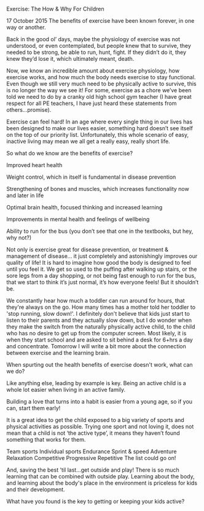 Exercise: The How & Why For Children

17 October 2015
 The benefits of exercise have been known forever, in one way or another.

Back in the good ol’ days, maybe the physiology of exercise was not understood, or even contemplated, but people knew that to survive, they needed to be strong, be able to run, hunt, fight. If they didn’t do it, they knew they’d lose it, which ultimately meant, death.

Now, we know an incredible amount about exercise physiology, how exercise works, and how much the body needs exercise to stay functional. Even though we still very much need to be physically active to survive, this is no longer the way we see it! For some, exercise as a chore we’ve been told we need to do by a cranky old high school gym teacher (I have great respect for all PE teachers, I have just heard these statements from others...promise).

Exercise can feel hard! In an age where every single thing in our lives has been designed to make our lives easier, something hard doesn’t see itself on the top of our priority list. Unfortunately, this whole scenario of easy, inactive living may mean we all get a really easy, really short life.

So what do we know are the benefits of exercise?

Improved heart health

Weight control, which in itself is fundamental in disease prevention

Strengthening of bones and muscles, which increases functionality now and later in life

Optimal brain health, focused thinking and increased learning

Improvements in mental health and feelings of wellbeing

Ability to run for the bus (you don’t see that one in the textbooks, but hey, why not?)

Not only is exercise great for disease prevention, or treatment & management of disease… it just completely and astonishingly improves our quality of life! It is hard to imagine how good the body is designed to feel until you feel it. We get so used to the puffing after walking up stairs, or the sore legs from a day shopping, or not being fast enough to run for the bus, that we start to think it’s just normal, it’s how everyone feels! But it shouldn’t be.

We constantly hear how much a toddler can run around for hours, that they're always on the go. How many times has a mother told her toddler to 'stop running, slow down!'. I definitely don't believe that kids just start to listen to their parents and they actually slow down, but I do wonder when they make the switch from the naturally physically active child, to the child who has no desire to get up from the computer screen. Most likely, it is when they start school and are asked to sit behind a desk for 6+hrs a day and concentrate.
Tomorrow I will write a bit more about the connection between exercise and the learning brain.

When spurting out the health benefits of exercise doesn't work, what can we do?

Like anything else, leading by example is key. Being an active child is a whole lot easier when living in an active family.

Building a love that turns into a habit is easier from a young age, so if you can, start them early!

It is a great idea to get the child exposed to a big variety of sports and physical activities as possible. Trying one sport and not loving it, does not mean that a child is not ‘the active type’, it means they haven’t found something that works for them.

Team sports
Individual sports
Endurance
Sprint & speed
Adventure
Relaxation
Competitive
Progressive
Repetitive
The list could go on!

And, saving the best 'til last...get outside and play! There is so much learning that can be combined with outside play. Learning about the body, and learning about the body's place in the environment is priceless for kids and their development.

What have you found is the key to getting or keeping your kids active?
